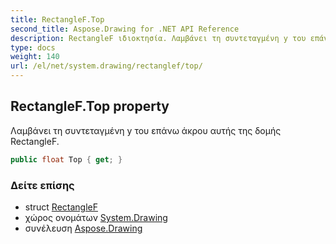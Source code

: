 ```yaml
---
title: RectangleF.Top
second_title: Aspose.Drawing for .NET API Reference
description: RectangleF ιδιοκτησία. Λαμβάνει τη συντεταγμένη y του επάνω άκρου αυτής της δομής RectangleF.
type: docs
weight: 140
url: /el/net/system.drawing/rectanglef/top/
---
```

## RectangleF.Top property

Λαμβάνει τη συντεταγμένη y του επάνω άκρου αυτής της δομής RectangleF.

```csharp
public float Top { get; }
```

### Δείτε επίσης

* struct [RectangleF](../)
* χώρος ονομάτων [System.Drawing](../../rectanglef/)
* συνέλευση [Aspose.Drawing](../../../)


